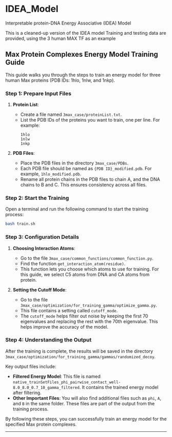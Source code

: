 # IDEA_Model
Interpretable protein-DNA Energy Associative (IDEA) Model

This is a cleaned-up version of the IDEA model
Training and testing data are provided, using the 3 human MAX TF as an example

## Max Protein Complexes Energy Model Training Guide

This guide walks you through the steps to train an energy model for three human Max proteins (PDB IDs: 1hlo, 1nlw, and 1nkp).

### Step 1: Prepare Input Files

1. **Protein List**:
   - Create a file named `3max_case/proteinList.txt`.
   - List the PDB IDs of the proteins you want to train, one per line. For example:
     ```
     1hlo
     1nlw
     1nkp
     ```

2. **PDB Files**:
   - Place the PDB files in the directory `3max_case/PDBs`.
   - Each PDB file should be named as `{PDB ID}_modified.pdb`. For example, `1hlo_modified.pdb`.
   - Rename all protein chains in the PDB files to chain A, and the DNA chains to B and C. This ensures consistency across all files.

### Step 2: Start the Training

Open a terminal and run the following command to start the training process:
```bash
bash train.sh
```

### Step 3: Configuration Details

1. **Choosing Interaction Atoms**:
   - Go to the file `3max_case/common_functions/common_function.py`.
   - Find the function `get_interaction_atom(residue)`.
   - This function lets you choose which atoms to use for training. For this guide, we select C5 atoms from DNA and CA atoms from protein.

2. **Setting the Cutoff Mode**:
   - Go to the file `3max_case/optimization/for_training_gamma/optimize_gamma.py`.
   - This file contains a setting called `cutoff_mode`.
   - The `cutoff_mode` helps filter out noise by keeping the first 70 eigenvalues and replacing the rest with the 70th eigenvalue. This helps improve the accuracy of the model.

### Step 4: Understanding the Output

After the training is complete, the results will be saved in the directory `3max_case/optimization/for_training_gamma/gammas/randomized_decoy`.

Key output files include:
- **Filtered Energy Model**: This file is named `native_trainSetFiles_phi_pairwise_contact_well-8.0_8.0_0.7_10_gamma_filtered`. It contains the trained energy model after filtering.
- **Other Important Files**: You will also find additional files such as `phi`, `A`, and `B` in the same folder. These files are part of the output from the training process.

By following these steps, you can successfully train an energy model for the specified Max protein complexes.

---
